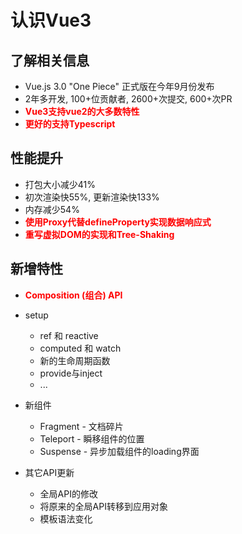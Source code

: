 # 认识Vue3

## 了解相关信息

- Vue.js 3.0 "One Piece" 正式版在今年9月份发布
- 2年多开发, 100+位贡献者, 2600+次提交, 600+次PR
- <font color='red'>**Vue3支持vue2的大多数特性**</font>
- <font color='red'>**更好的支持Typescript**</font>



## 性能提升

- 打包大小减少41%
- 初次渲染快55%, 更新渲染快133%
- 内存减少54%
- <font color='red'>**使用Proxy代替defineProperty实现数据响应式**</font>
- <font color='red'>**重写虚拟DOM的实现和Tree-Shaking**</font>



## 新增特性 

- <font color='red'>**Composition (组合) API**</font>
- setup
  - ref 和 reactive
  - computed 和 watch
  - 新的生命周期函数
  - provide与inject
  - ...

- 新组件

  - Fragment - 文档碎片
  - Teleport - 瞬移组件的位置
  - Suspense - 异步加载组件的loading界面

- 其它API更新

  - 全局API的修改
  - 将原来的全局API转移到应用对象
  - 模板语法变化
